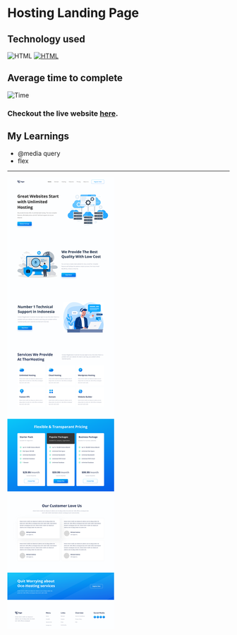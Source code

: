 # Hosting Landing Page

## Technology used
![HTML](https://img.shields.io/badge/HTML-Yes-blue.svg) [![HTML](https://img.shields.io/badge/CSS-Yes-blue.svg)]()

## Average time to complete

![Time](https://img.shields.io/badge/Time%20Taken-8hrs-green.svg)


### Checkout the live website [here](https://mayankraj-lcp11.netlify.app/).

## My Learnings

- @media query
- flex

---
<img src="./assets/thumbnail.png" max-width=600px>

